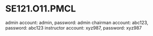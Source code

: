 # SE121.O11.PMCL
admin account: admin, password: admin
chairman account: abc123, password: abc123
instructor account: xyz987, password: xyz987